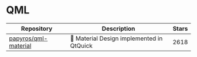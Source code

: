 # QML

| Repository                                                      | Description                                   | Stars |
| --------------------------------------------------------------- | --------------------------------------------- | ----- |
| [papyros/qml-material](https://github.com/papyros/qml-material) | :book: Material Design implemented in QtQuick | 2618  |
